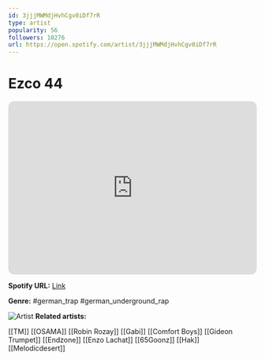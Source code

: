 ```yaml
---
id: 3jjjMWMdjHvhCgv0iDf7rR
type: artist
popularity: 56
followers: 10276
url: https://open.spotify.com/artist/3jjjMWMdjHvhCgv0iDf7rR
---
```

# Ezco 44

<iframe style="border-radius:12px" src="https://open.spotify.com/embed/artist/3jjjMWMdjHvhCgv0iDf7rR" width="100%" height="352" frameBorder="0" allowfullscreen="" allow="autoplay; clipboard-write; encrypted-media; fullscreen; picture-in-picture" loading="lazy"></iframe>

**Spotify URL:** [Link](https://open.spotify.com/artist/3jjjMWMdjHvhCgv0iDf7rR)

**Genre:**  #german_trap #german_underground_rap

![Artist](https://i.scdn.co/image/ab6761610000e5ebe2b0ef52a56b629495b17688)
**Related artists:**

[[TM]]
[[OSAMA]]
[[Robin Rozay]]
[[Gabi]]
[[Comfort Boys]]
[[Gideon Trumpet]]
[[Endzone]]
[[Enzo Lachat]]
[[65Goonz]]
[[Hak]]
[[Melodicdesert]]
